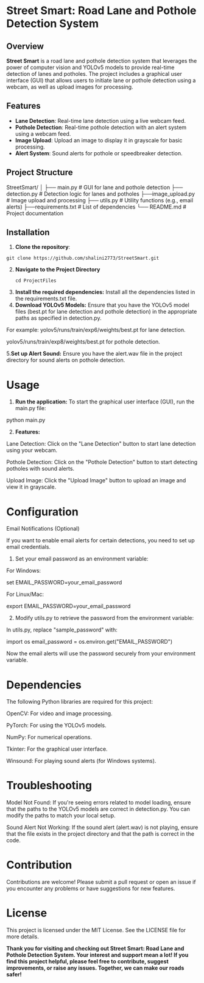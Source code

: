 # Street Smart: Road Lane and Pothole Detection System

## Overview

**Street Smart** is a road lane and pothole detection system that leverages the power of computer vision and YOLOv5 models to provide real-time detection of lanes and potholes. The project includes a graphical user interface (GUI) that allows users to initiate lane or pothole detection using a webcam, as well as upload images for processing.

## Features

- **Lane Detection**: Real-time lane detection using a live webcam feed.
- **Pothole Detection**: Real-time pothole detection with an alert system using a webcam feed.
- **Image Upload**: Upload an image to display it in grayscale for basic processing.
- **Alert System**: Sound alerts for pothole or speedbreaker detection.

## Project Structure
StreetSmart/ │ ├── main.py                        # GUI for lane and pothole detection 
               ├── detection.py                   # Detection logic for lanes and potholes
               ├──image_upload.py                # Image upload and  processing
               ├── utils.py                       # Utility functions (e.g., email alerts) 
               ├──requirements.txt                # List of dependencies
            └── README.md                      # Project documentation

  ## Installation
  1. **Clone the repository**:
   ```
   git clone https://github.com/shalini2773/StreetSmart.git
   ```
  2. **Navigate to the Project Directory**
     ```
     cd ProjectFiles
     ```
  3. **Install the required dependencies:** Install all the dependencies listed in the requirements.txt file. 
  4. **Download YOLOv5 Models:** Ensure that you have the YOLOv5 model files (best.pt for lane detection and pothole detection) in the appropriate paths as specified in detection.py.
     
   For example:
yolov5/runs/train/exp6/weights/best.pt for lane detection.

yolov5/runs/train/exp8/weights/best.pt for pothole detection.

   5.**Set up Alert Sound:** Ensure you have the alert.wav file in the project directory for sound alerts on pothole detection.

# Usage

1. **Run the application:** To start the graphical user interface (GUI), run the main.py file:

python main.py


2. **Features:**

Lane Detection: Click on the "Lane Detection" button to start lane detection using your webcam.

Pothole Detection: Click on the "Pothole Detection" button to start detecting potholes with sound alerts.

Upload Image: Click the "Upload Image" button to upload an image and view it in grayscale.

# Configuration

Email Notifications (Optional)

If you want to enable email alerts for certain detections, you need to set up email credentials.

1. Set your email password as an environment variable:

For Windows:

set EMAIL_PASSWORD=your_email_password

For Linux/Mac:

export EMAIL_PASSWORD=your_email_password



2. Modify utils.py to retrieve the password from the environment variable:

In utils.py, replace "sample_password" with:

import os
email_password = os.environ.get("EMAIL_PASSWORD")

Now the email alerts will use the password securely from your environment variable.

# Dependencies

The following Python libraries are required for this project:

OpenCV: For video and image processing.

PyTorch: For using the YOLOv5 models.

NumPy: For numerical operations.

Tkinter: For the graphical user interface.

Winsound: For playing sound alerts (for Windows systems).

# Troubleshooting

Model Not Found: If you're seeing errors related to model loading, ensure that the paths to the YOLOv5 models are correct in detection.py. You can modify the paths to match your local setup.

Sound Alert Not Working: If the sound alert (alert.wav) is not playing, ensure that the file exists in the project directory and that the path is correct in the code.

# Contribution

Contributions are welcome! Please submit a pull request or open an issue if you encounter any problems or have suggestions for new features.

# License

This project is licensed under the MIT License. See the LICENSE file for more details.

**Thank you for visiting and checking out Street Smart: Road Lane and Pothole Detection System. Your interest and support mean a lot! If you find this project helpful, please feel free to contribute, suggest improvements, or raise any issues. Together, we can make our roads safer!**






